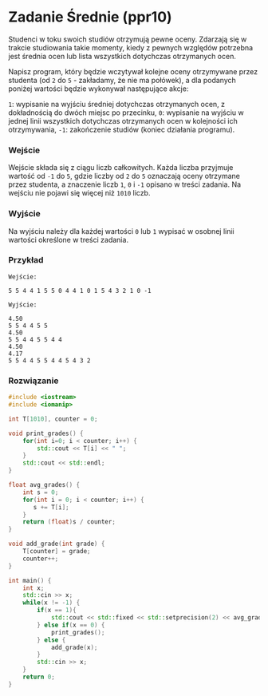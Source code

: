 # Zadanie Średnie (ppr10)

Studenci w toku swoich studiów otrzymują pewne oceny. Zdarzają się w trakcie studiowania takie momenty, kiedy z pewnych względów potrzebna jest średnia ocen lub lista wszystkich dotychczas otrzymanych ocen.

Napisz program, który będzie wczytywał kolejne oceny otrzymywane przez studenta (od `2` do `5` - zakładamy, że nie ma połówek), a dla podanych poniżej wartości będzie wykonywał następujące akcje:

`1`: wypisanie na wyjściu średniej dotychczas otrzymanych ocen, z dokładnością do dwóch miejsc po przecinku,
`0`: wypisanie na wyjściu w jednej linii wszystkich dotychczas otrzymanych ocen w kolejności ich otrzymywania,
`-1`: zakończenie studiów (koniec działania programu).

### Wejście

Wejście składa się z ciągu liczb całkowitych. Każda liczba przyjmuje wartość od `-1` do `5`, gdzie liczby od `2` do `5` oznaczają oceny otrzymane przez studenta, a znaczenie liczb `1`, `0` i `-1` opisano w treści zadania.
Na wejściu nie pojawi się więcej niż `1010` liczb.

### Wyjście

Na wyjściu należy dla każdej wartości `0` lub `1` wypisać w osobnej linii wartości określone w treści zadania.

### Przykład

```
Wejście:

5 5 4 4 1 5 5 0 4 4 1 0 1 5 4 3 2 1 0 -1

Wyjście:

4.50
5 5 4 4 5 5
4.50
5 5 4 4 5 5 4 4
4.50
4.17
5 5 4 4 5 5 4 4 5 4 3 2
```

### Rozwiązanie

```cpp
#include <iostream>
#include <iomanip>

int T[1010], counter = 0;

void print_grades() {
	for(int i=0; i < counter; i++) {
		std::cout << T[i] << " ";
	}
	std::cout << std::endl;
}

float avg_grades() {
    int s = 0;
	for(int i = 0; i < counter; i++) {
	   s += T[i];
    }
	return (float)s / counter;
}

void add_grade(int grade) {
    T[counter] = grade;
    counter++;
}

int main() {
	int x;
    std::cin >> x;
	while(x != -1) {
		if(x == 1){
			std::cout << std::fixed << std::setprecision(2) << avg_grades() << std::endl;
		} else if(x == 0) {
			print_grades();
		} else {
            add_grade(x);
        }
        std::cin >> x;
	}
    return 0;
}
```